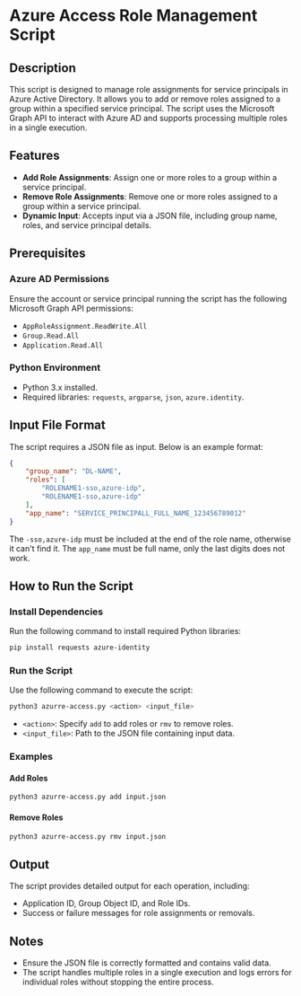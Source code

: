 # Azure Access Role Management Script

## Description
This script is designed to manage role assignments for service principals in Azure Active Directory. It allows you to add or remove roles assigned to a group within a specified service principal. The script uses the Microsoft Graph API to interact with Azure AD and supports processing multiple roles in a single execution.

## Features
- **Add Role Assignments**: Assign one or more roles to a group within a service principal.
- **Remove Role Assignments**: Remove one or more roles assigned to a group within a service principal.
- **Dynamic Input**: Accepts input via a JSON file, including group name, roles, and service principal details.

## Prerequisites

### Azure AD Permissions
Ensure the account or service principal running the script has the following Microsoft Graph API permissions:
- `AppRoleAssignment.ReadWrite.All`
- `Group.Read.All`
- `Application.Read.All`

### Python Environment
- Python 3.x installed.
- Required libraries: `requests`, `argparse`, `json`, `azure.identity`.

## Input File Format
The script requires a JSON file as input. Below is an example format:

```json
{
    "group_name": "DL-NAME",
    "roles": [
        "ROLENAME1-sso,azure-idp",
        "ROLENAME1-sso,azure-idp"
    ],
    "app_name": "SERVICE_PRINCIPALL_FULL_NAME_123456789012"
}
```

The `-sso,azure-idp` must be included at the end of the role name, otherwise it can't find it.
The `app_name` must be full name, only the last digits does not work.

## How to Run the Script

### Install Dependencies
Run the following command to install required Python libraries:

```bash
pip install requests azure-identity
```

### Run the Script
Use the following command to execute the script:

```bash
python3 azurre-access.py <action> <input_file>
```

- `<action>`: Specify `add` to add roles or `rmv` to remove roles.
- `<input_file>`: Path to the JSON file containing input data.

### Examples

#### Add Roles
```bash
python3 azurre-access.py add input.json
```

#### Remove Roles
```bash
python3 azurre-access.py rmv input.json
```

## Output
The script provides detailed output for each operation, including:
- Application ID, Group Object ID, and Role IDs.
- Success or failure messages for role assignments or removals.

## Notes
- Ensure the JSON file is correctly formatted and contains valid data.
- The script handles multiple roles in a single execution and logs errors for individual roles without stopping the entire process.
